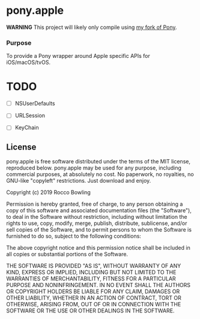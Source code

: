 # pony.apple

**WARNING** This project will likely only compile using [my fork of Pony](https://github.com/KittyMac/ponyc/tree/roc_master).

### Purpose

To provide a Pony wrapper around Apple specific APIs for iOS/macOS/tvOS.

# TODO

* [ ] NSUserDefaults
* [ ] URLSession
* [ ] KeyChain


## License

pony.apple is free software distributed under the terms of the MIT license, reproduced below. pony.apple may be used for any purpose, including commercial purposes, at absolutely no cost. No paperwork, no royalties, no GNU-like "copyleft" restrictions. Just download and enjoy.

Copyright (c) 2019 Rocco Bowling

Permission is hereby granted, free of charge, to any person obtaining a copy of this software and associated documentation files (the "Software"), to deal in the Software without restriction, including without limitation the rights to use, copy, modify, merge, publish, distribute, sublicense, and/or sell copies of the Software, and to permit persons to whom the Software is furnished to do so, subject to the following conditions:

The above copyright notice and this permission notice shall be included in all copies or substantial portions of the Software.

THE SOFTWARE IS PROVIDED "AS IS", WITHOUT WARRANTY OF ANY KIND, EXPRESS OR IMPLIED, INCLUDING BUT NOT LIMITED TO THE WARRANTIES OF MERCHANTABILITY, FITNESS FOR A PARTICULAR PURPOSE AND NONINFRINGEMENT. IN NO EVENT SHALL THE AUTHORS OR COPYRIGHT HOLDERS BE LIABLE FOR ANY CLAIM, DAMAGES OR OTHER LIABILITY, WHETHER IN AN ACTION OF CONTRACT, TORT OR OTHERWISE, ARISING FROM, OUT OF OR IN CONNECTION WITH THE SOFTWARE OR THE USE OR OTHER DEALINGS IN THE SOFTWARE.